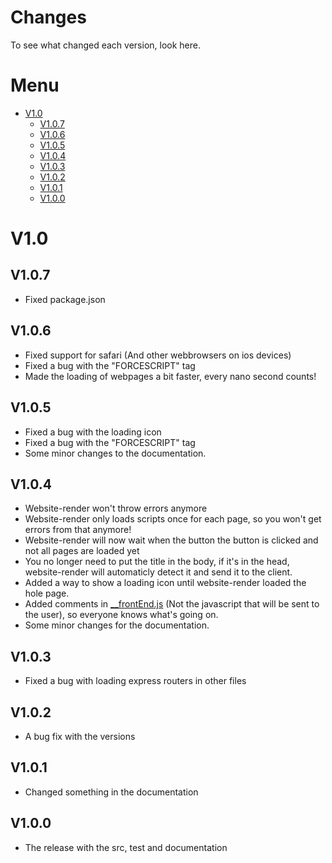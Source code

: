 # Changes
To see what changed each version, look here.

# Menu
* [V1.0](#v1.0)
  * [V1.0.7](#V1.0.7)
  * [V1.0.6](#V1.0.6)
  * [V1.0.5](#V1.0.5)
  * [V1.0.4](#V1.0.4)
  * [V1.0.3](#V1.0.3)
  * [V1.0.2](#V1.0.2)
  * [V1.0.1](#v1.0.1)
  * [V1.0.0](#v1.0.0)

# V1.0
## V1.0.7
- Fixed package.json
## V1.0.6
* Fixed support for safari (And other webbrowsers on ios devices)
* Fixed a bug with the "FORCESCRIPT" tag
* Made the loading of webpages a bit faster, every nano second counts!
## V1.0.5
* Fixed a bug with the loading icon
* Fixed a bug with the "FORCESCRIPT" tag
* Some minor changes to the documentation.
## V1.0.4
* Website-render won't throw errors anymore
* Website-render only loads scripts once for each page, so you won't get errors from that anymore!
* Website-render will now wait when the button the button is clicked and not all pages are loaded yet
* You no longer need to put the title in the body, if it's in the head, website-render will automaticly detect it and send it to the client.
* Added a way to show a loading icon until website-render loaded the hole page.
* Added comments in [__frontEnd.js](src/__frontEnd.js) (Not the javascript that will be sent to the user), so everyone knows what's going on.
* Some minor changes for the documentation.
## V1.0.3
* Fixed a bug with loading express routers in other files
## V1.0.2
* A bug fix with the versions
## V1.0.1
* Changed something in the documentation
## V1.0.0
* The release with the src, test and documentation

